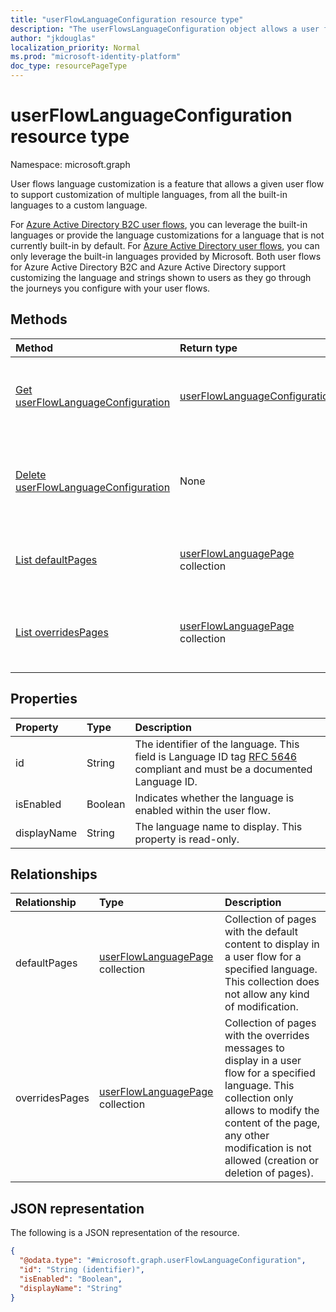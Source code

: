 ```yaml
---
title: "userFlowLanguageConfiguration resource type"
description: "The userFlowsLanguageConfiguration object allows a user flow to support customization of multiple languages."
author: "jkdouglas"
localization_priority: Normal
ms.prod: "microsoft-identity-platform"
doc_type: resourcePageType
---
```


# userFlowLanguageConfiguration resource type

Namespace: microsoft.graph

User flows language customization is a feature that allows a given user flow to support customization of multiple languages, from all the built-in languages to a custom language.

For [Azure Active Directory B2C user flows](https://docs.microsoft.com/azure/active-directory-b2c/user-flow-language-customization#supported-languages), you can leverage the built-in languages or provide the language customizations for a language that is not currently built-in by default. For [Azure Active Directory user flows](https://docs.microsoft.com/azure/active-directory/external-identities/user-flow-customize-language), you can only leverage the built-in languages provided by Microsoft. Both user flows for Azure Active Directory B2C and Azure Active Directory support customizing the language and strings shown to users as they go through the journeys you configure with your user flows.

## Methods

|Method|Return type|Description|
|:---|:---|:---|
|[Get userFlowLanguageConfiguration](../api/userflowlanguageconfiguration-get.md)|[userFlowLanguageConfiguration](../resources/userflowlanguageconfiguration.md)|Read the properties and relationships of a [userFlowLanguageConfiguration](../resources/userflowlanguageconfiguration.md) object. These objects represent a language available in a user flow.|
|[Delete userFlowLanguageConfiguration](../api/userflowlanguageconfiguration-delete.md)|None|Deletes a custom [userFlowLanguageConfiguration](../resources/userflowlanguageconfiguration.md) object. These objects represent a language available in a user flow and only a custom language can be deleted from an Azure AD B2C user flow.|
|[List defaultPages](../api/userflowlanguageconfiguration-list-defaultpages.md)|[userFlowLanguagePage](../resources/userflowlanguagepage.md) collection|Get the userFlowLanguagePage resources from the defaultPages navigation property. Represents the default user journey in a user flow.|
|[List overridesPages](../api/userflowlanguageconfiguration-list-overridespages.md)|[userFlowLanguagePage](../resources/userflowlanguagepage.md) collection|Get the userFlowLanguagePage resources from the overridesPages navigation property. Represents a custom experience for a user journey in a user flow.|

## Properties

|Property|Type|Description|
|:---|:---|:---|
|id|String|The identifier of the language. This field is Language ID tag [RFC 5646](https://tools.ietf.org/html/rfc5646) compliant and must be a documented Language ID.|
|isEnabled|Boolean|Indicates whether the language is enabled within the user flow.|
|displayName|String|The language name to display. This property is read-only.|

## Relationships

|Relationship|Type|Description|
|:---|:---|:---|
|defaultPages|[userFlowLanguagePage](../resources/userflowlanguagepage.md) collection|Collection of pages with the default content to display in a user flow for a specified language. This collection does not allow any kind of modification.|
|overridesPages|[userFlowLanguagePage](../resources/userflowlanguagepage.md) collection|Collection of pages with the overrides messages to display in a user flow for a specified language. This collection only allows to modify the content of the page, any other modification is not allowed (creation or deletion of pages).|

## JSON representation

The following is a JSON representation of the resource.
<!-- {
  "blockType": "resource",
  "keyProperty": "id",
  "@odata.type": "microsoft.graph.userFlowLanguageConfiguration",
  "openType": false
}
-->

``` json
{
  "@odata.type": "#microsoft.graph.userFlowLanguageConfiguration",
  "id": "String (identifier)",
  "isEnabled": "Boolean",
  "displayName": "String"
}
```
